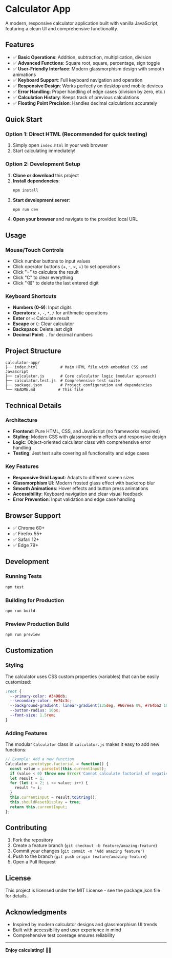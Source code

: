 # Calculator App

A modern, responsive calculator application built with vanilla JavaScript, featuring a clean UI and comprehensive functionality.

## Features

- ✅ **Basic Operations**: Addition, subtraction, multiplication, division
- ✅ **Advanced Functions**: Square root, square, percentage, sign toggle
- ✅ **User-Friendly Interface**: Modern glassmorphism design with smooth animations
- ✅ **Keyboard Support**: Full keyboard navigation and operation
- ✅ **Responsive Design**: Works perfectly on desktop and mobile devices
- ✅ **Error Handling**: Proper handling of edge cases (division by zero, etc.)
- ✅ **Calculation History**: Keeps track of previous calculations
- ✅ **Floating Point Precision**: Handles decimal calculations accurately

## Quick Start

### Option 1: Direct HTML (Recommended for quick testing)
1. Simply open `index.html` in your web browser
2. Start calculating immediately!

### Option 2: Development Setup
1. **Clone or download** this project
2. **Install dependencies**:
   ```bash
   npm install
   ```
3. **Start development server**:
   ```bash
   npm run dev
   ```
4. **Open your browser** and navigate to the provided local URL

## Usage

### Mouse/Touch Controls
- Click number buttons to input values
- Click operator buttons (+, -, ×, ÷) to set operations
- Click "=" to calculate the result
- Click "C" to clear everything
- Click "⌫" to delete the last entered digit

### Keyboard Shortcuts
- **Numbers (0-9)**: Input digits
- **Operators**: `+`, `-`, `*`, `/` for arithmetic operations
- **Enter** or `=`: Calculate result
- **Escape** or `C`: Clear calculator
- **Backspace**: Delete last digit
- **Decimal Point**: `.` for decimal numbers

## Project Structure

```
calculator-app/
├── index.html          # Main HTML file with embedded CSS and JavaScript
├── calculator.js       # Core calculator logic (modular approach)
├── calculator.test.js  # Comprehensive test suite
├── package.json        # Project configuration and dependencies
└── README.md          # This file
```

## Technical Details

### Architecture
- **Frontend**: Pure HTML, CSS, and JavaScript (no frameworks required)
- **Styling**: Modern CSS with glassmorphism effects and responsive design
- **Logic**: Object-oriented calculator class with comprehensive error handling
- **Testing**: Jest test suite covering all functionality and edge cases

### Key Features
- **Responsive Grid Layout**: Adapts to different screen sizes
- **Glassmorphism UI**: Modern frosted glass effect with backdrop blur
- **Smooth Animations**: Hover effects and button press animations
- **Accessibility**: Keyboard navigation and clear visual feedback
- **Error Prevention**: Input validation and edge case handling

## Browser Support

- ✅ Chrome 60+
- ✅ Firefox 55+
- ✅ Safari 12+
- ✅ Edge 79+

## Development

### Running Tests
```bash
npm test
```

### Building for Production
```bash
npm run build
```

### Preview Production Build
```bash
npm run preview
```

## Customization

### Styling
The calculator uses CSS custom properties (variables) that can be easily customized:

```css
:root {
  --primary-color: #3498db;
  --secondary-color: #e74c3c;
  --background-gradient: linear-gradient(135deg, #667eea 0%, #764ba2 100%);
  --button-radius: 10px;
  --font-size: 1.5rem;
}
```

### Adding Features
The modular `Calculator` class in `calculator.js` makes it easy to add new functions:

```javascript
// Example: Add a new function
Calculator.prototype.factorial = function() {
  const value = parseInt(this.currentInput);
  if (value < 0) throw new Error('Cannot calculate factorial of negative number!');
  let result = 1;
  for (let i = 2; i <= value; i++) {
    result *= i;
  }
  this.currentInput = result.toString();
  this.shouldResetDisplay = true;
  return this.currentInput;
};
```

## Contributing

1. Fork the repository
2. Create a feature branch (`git checkout -b feature/amazing-feature`)
3. Commit your changes (`git commit -m 'Add amazing feature'`)
4. Push to the branch (`git push origin feature/amazing-feature`)
5. Open a Pull Request

## License

This project is licensed under the MIT License - see the package.json file for details.

## Acknowledgments

- Inspired by modern calculator designs and glassmorphism UI trends
- Built with accessibility and user experience in mind
- Comprehensive test coverage ensures reliability

---

**Enjoy calculating!** 🧮✨
